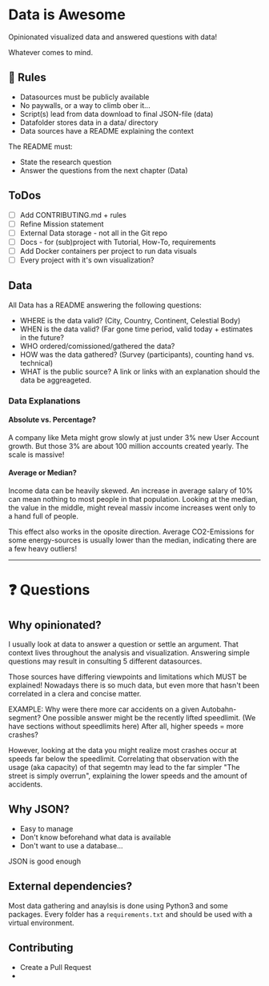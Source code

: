 # Data is Awesome
Opinionated visualized data and answered questions with data!

Whatever comes to mind.

## 📏 Rules

- Datasources must be publicly available
- No paywalls, or a way to climb ober it...
- Script(s) lead from data download to final JSON-file (data)
- Datafolder stores data in a data/ directory 
- Data sources have a README explaining the context

The README must:
- State the research question
- Answer the questions from the next chapter (Data)

## ToDos
- [ ] Add CONTRIBUTING.md + rules
- [ ] Refine Mission statement
- [ ] External Data storage - not all in the Git repo
- [ ] Docs - for (sub)project with Tutorial, How-To, requirements
- [ ] Add Docker containers per project to run data visuals
- [ ] Every project with it's own visualization?

##  Data
All Data has a README answering the following questions:
- WHERE is the data valid? (City, Country, Continent, Celestial Body)
- WHEN is the data valid? (Far gone time period, valid today + estimates in the future?
- WHO ordered/comissioned/gathered the data?
- HOW was the data gathered? (Survey (participants), counting hand vs. technical)
- WHAT is the public source? A link or links with an explanation should the data be aggreageted.

### Data Explanations
#### Absolute vs. Percentage? 
A company like Meta might grow slowly at just under 3% new User Account growth.
But those 3% are about 100 million accounts created yearly. The scale is massive!

#### Average or Median?
Income data can be heavily skewed. 
An increase in average salary of 10% can mean nothing to most people in that population.
Looking at the median, the value in the middle, might reveal massiv income increases went only to a hand full of people.

This effect also works in the oposite direction.
Average CO2-Emissions for some energy-sources is usually lower than the median, indicating there are a few heavy outliers!


---

# ❓️ Questions
## Why opinionated?
I usually look at data to answer a question or settle an argument.
That context lives throughout the analysis and visualization.
Answering simple questions may result in consulting 5 different datasources.

Those sources have differing viewpoints and limitations which MUST be explained!
Nowadays there is so much data, but even more that hasn't been correlated in a clera and concise matter.

EXAMPLE:
Why were there more car accidents on a given Autobahn-segment?
One possible answer might be the recently lifted speedlimit. (We have sections without speedlimits here)
After all, higher speeds = more crashes?

However, looking at the data you might realize most crashes occur at speeds far below the speedlimit.
Correlating that observation with the usage (aka capacity) of that segemtn may lead to the far simpler "The street is simply overrun", explaining the lower speeds and the amount of accidents.


## Why JSON?
- Easy to manage 
- Don't know beforehand what data is available 
- Don't want to use a database...

JSON is good enough

## External dependencies?
Most data gathering and anaylsis is done using Python3 and some packages.
Every folder has a `requirements.txt` and should be used with a virtual environment.

## Contributing
- Create a Pull Request
- 
